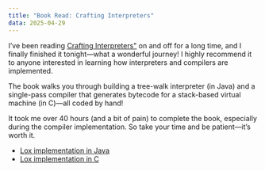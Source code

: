 ```yaml
---
title: "Book Read: Crafting Interpreters"
data: 2025-04-29
---
```


I’ve been reading [Crafting Interpreters"](https://craftinginterpreters.com) on and off for a long time, and I finally finished it tonight—what a wonderful journey! I highly recommend it to anyone interested in learning how interpreters and compilers are implemented.

The book walks you through building a tree-walk interpreter (in Java) and a single-pass compiler that generates bytecode for a stack-based virtual machine (in C)—all coded by hand!

It took me over 40 hours (and a bit of pain) to complete the book, especially during the compiler implementation. So take your time and be patient—it’s worth it.

- [Lox implementation in Java](https://github.com/guiyuanju/jlox)
- [Lox implementation in C](https://github.com/guiyuanju/clox)

